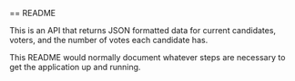 == README

This is an API that returns JSON formatted data for current candidates, voters, and the number of votes each candidate has.

This README would normally document whatever steps are necessary to get the
application up and running.
